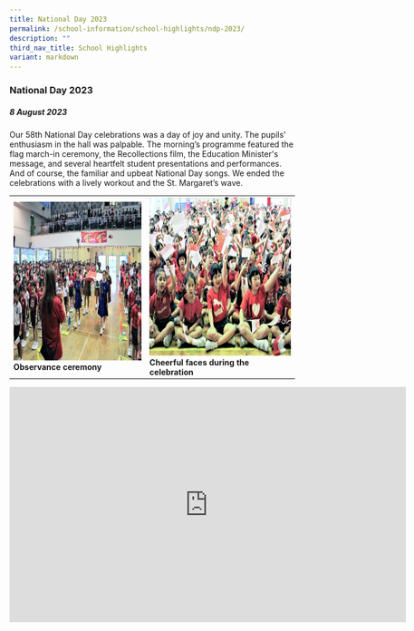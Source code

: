 ```yaml
---
title: National Day 2023
permalink: /school-information/school-highlights/ndp-2023/
description: ""
third_nav_title: School Highlights
variant: markdown
---
```

### National Day 2023

##### 8 August 2023

Our 58th National Day celebrations was a day of joy and unity. The pupils’ enthusiasm in the hall was palpable. The morning’s programme featured the flag march-in ceremony, the Recollections film, the Education Minister's message, and several heartfelt student presentations and performances. And of course, the familiar and upbeat National Day songs. We ended the celebrations with a lively workout and the St. Margaret’s wave.

<table>
<tbody><tr>
		<td><img alt="ndp01" src="/images/NDP%202023/observance%20ceremony.JPG" style="width:450px;height:280px;"><b>Observance ceremony</b></td>
		<td><img alt="ndp02" src="/images/NDP%202023/cheerful%20faces%20during%20the%20celebration.JPG" style="width:450px;height:280px;"><b>Cheerful faces during the celebration</b></td>
</tr></tbody></table>

<center><iframe allowfullscreen="" allow="accelerometer; autoplay; clipboard-write; encrypted-media; gyroscope; picture-in-picture; web-share" frameborder="0" title="YouTube video player" src="https://www.youtube.com/embed/9hReXCKWaj0?si=j5ayDy1-cSmgH0LB" height="415" width="700"></iframe></center>